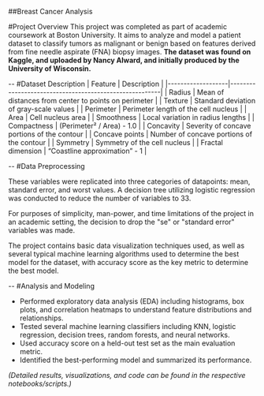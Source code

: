 ##Breast Cancer Analysis


#Project Overview
This project was completed as part of academic coursework at Boston University. 
It aims to analyze and model a patient dataset to classify tumors as malignant or benign based on features derived from fine needle aspirate (FNA) biopsy images.
**The dataset was found on Kaggle, and uploaded by Nancy Alward, and initially produced by the University of Wisconsin.**

--
#Dataset Description
| Feature           | Description                                            |
|-------------------|--------------------------------------------------------|
| Radius            | Mean of distances from center to points on perimeter   |
| Texture           | Standard deviation of gray-scale values                 |
| Perimeter         | Perimeter length of the cell nucleus                    |
| Area              | Cell nucleus area                                       |
| Smoothness        | Local variation in radius lengths                       |
| Compactness       | (Perimeter² / Area) - 1.0                              |
| Concavity         | Severity of concave portions of the contour             |
| Concave points    | Number of concave portions of the contour               |
| Symmetry          | Symmetry of the cell nucleus                            |
| Fractal dimension | “Coastline approximation” - 1                          |

--
#Data Preprocessing

These variables were replicated into three categories of datapoints: mean, standard error, and worst values. 
A decision tree utilizing logistic regression was conducted to reduce the number of variables to 33.

For purposes of simplicity, man-power, and time limitations of the project in an academic setting, the decision to drop the "se" or "standard error" variables was made. 

The project contains basic data visualization techniques used, as well as several typical machine learning algorithms used to determine the best model for the dataset, with accuracy score as the key metric to determine the best model.

--
#Analysis and Modeling
- Performed exploratory data analysis (EDA) including histograms, box plots, and correlation heatmaps to understand feature distributions and relationships.  
- Tested several machine learning classifiers including KNN, logistic regression, decision trees, random forests, and neural networks.
- Used accuracy score on a held-out test set as the main evaluation metric.  
- Identified the best-performing model and summarized its performance. 

*(Detailed results, visualizations, and code can be found in the respective notebooks/scripts.)*


